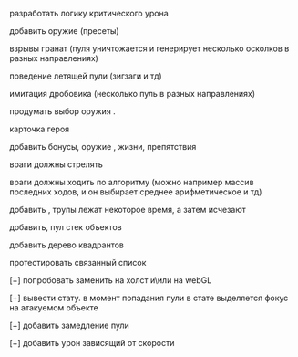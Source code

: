 разработать логику критического урона

добавить оружие (пресеты)

взрывы гранат (пуля уничтожается и генерирует несколько осколков в разных направлениях)

поведение летящей пули (зигзаги и тд)

имитация дробовика (несколько пуль в разных направлениях)

продумать выбор оружия .

карточка героя

добавить бонусы, оружие , жизни, препятствия

враги должны стрелять

враги должны ходить по алгоритму (можно например массив последних ходов, и он выбирает среднее арифметическое и тд)

добавить , трупы лежат некоторое время, а затем исчезают

добавить, пул стек объектов

добавить дерево квадрантов

протестировать связанный список

[+] попробовать заменить на холст и\или на webGL

[+] вывести стату. в момент попадания пули в стате выделяется фокус на атакуемом объекте

[+] добавить замедление пули

[+] добавить урон зависящий от скорости